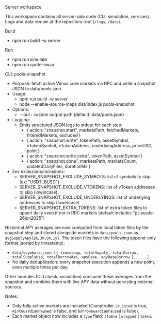 Server workspace

This workspace contains all server-side code (CLI, simulation, services). Logs and data remain at the repository root (`/logs`, `/data`).

Build
- npm run build -w server

Run
- npm run simulate
- npm run quote-swap


CLI: pools-snapshot
- Purpose: fetch active Venus core markets via RPC and write a snapshot JSON to data/pools.json
- Usage:
  - npm run build -w server
  - node --enable-source-maps dist/index.js pools-snapshot
- Options:
  - --out <path>: custom output path (default: data/pools.json)
- Logging:
  - Emits structured JSON logs to stdout for each step:
    - { action: "snapshot.start", marketsPath, fetchedMarkets, filteredMarkets, excluded }
    - { action: "snapshot.write", tokenPath, assetSymbol, vTokenSymbol, vTokenAddress, underlyingAddress, priceUSD, point }
    - { action: "snapshot.write.extra", tokenPath, assetSymbol }
    - { action: "snapshot.done", marketsPath, marketsCount, updatedDailyFiles, durationMs }
- Env exclusions/inclusions:
  - SERVER_SNAPSHOT_EXCLUDE_SYMBOLS: list of symbols to skip (ex: "USDT, BUSD")
  - SERVER_SNAPSHOT_EXCLUDE_VTOKENS: list of vToken addresses to skip (lowercase)
  - SERVER_SNAPSHOT_EXCLUDE_UNDERLYINGS: list of underlying addresses to skip (lowercase)
  - SERVER_SNAPSHOT_EXTRA_TOKENS: list of extra token files to upsert daily even if not in RPC markets (default includes "pt-susde-26jun2025")

Historical APY averages are now computed from local token files by the snapshot step and stored alongside markets in `data/pools.json` as `avgSupplyApy{1m,3m,6m,1y}`. The token files have the following append-only format (sorted by timestamp):

  - `data/<symbol>.json`: `[{ timestamp, totalSupply, totalBorrow, totalSupplyUsd, totalBorrowUsd, apyBase, apyBaseBorrow }, ... ]`
  - No daily deduplication: every snapshot execution appends a new point, even multiple times per day.

Other modules (CLI check, simulation) consume these averages from the snapshot and combine them with live APY data without persisting external sources.

Notes:
- Only fully active markets are included (Comptroller `isListed` is true, `mintGuardianPaused` is false, and `borrowGuardianPaused` is false).
- Each market object now includes a `type` field: `stable` | `wrapped` | `token`.


